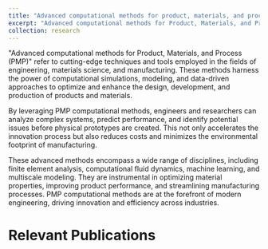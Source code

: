 ```yaml
---
title: "Advanced computational methods for product, materials, and process (PMP)"
excerpt: "Advanced computational methods for Product, Materials, and Process (PMP) revolutionize engineering and manufacturing by enabling predictive analysis, cost reduction, and environmental sustainability through cutting-edge simulations, modeling, and multidisciplinary techniques.<br/><img src='/images/500x300.png'>"
collection: research
---
```


"Advanced computational methods for Product, Materials, and Process (PMP)" refer to cutting-edge techniques and tools employed in the fields of engineering, materials science, and manufacturing. These methods harness the power of computational simulations, modeling, and data-driven approaches to optimize and enhance the design, development, and production of products and materials.

By leveraging PMP computational methods, engineers and researchers can analyze complex systems, predict performance, and identify potential issues before physical prototypes are created. This not only accelerates the innovation process but also reduces costs and minimizes the environmental footprint of manufacturing.

These advanced methods encompass a wide range of disciplines, including finite element analysis, computational fluid dynamics, machine learning, and multiscale modeling. They are instrumental in optimizing material properties, improving product performance, and streamlining manufacturing processes. PMP computational methods are at the forefront of modern engineering, driving innovation and efficiency across industries.

Relevant Publications
===
